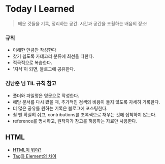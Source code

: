 # Today I Learned
>배운 것들을 기록, 정리하는 공간. 시간과 공간을 초월하는 배움의 장소!

### 규칙
* 이해한 만큼만 작성한다
* 찾기 쉽도록 카테고리 분류에 최선을 다한다.
* 적극적으로 복습한다.
* '지식'이 되면, 블로그에 공유한다.

### 김남준 님 TIL 규칙 참고
* 폴더와 파일명은 영문으로 작성한다.
* 해당 문서를 다시 봤을 때, 추가적인 검색의 비용이 들지 않도록 자세히 기록한다.
* 더 많은 공유를 원하는 기록은 블로그에 포스팅한다.
* 쉴 땐 확실히 쉬고, contributions를 초록색으로 채우는 것에 집착하지 않는다.
* reference를 명시하고, 원작자가 참고를 허용하는 자료만 사용한다.

## HTML
- [HTML이 뭐야?](https://github.com/zuniscool/TIL/blob/main/HTML/What-is-HTML.md)
- [Tag와 Element의 차이](https://github.com/zuniscool/TIL/blob/main/HTML/tag%26element.md)
